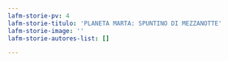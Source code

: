 ```yaml
---
lafm-storie-pv: 4
lafm-storie-titulo: 'PLANETA MARTA: SPUNTINO DI MEZZANOTTE'
lafm-storie-image: ''
lafm-storie-autores-list: []

---
```


